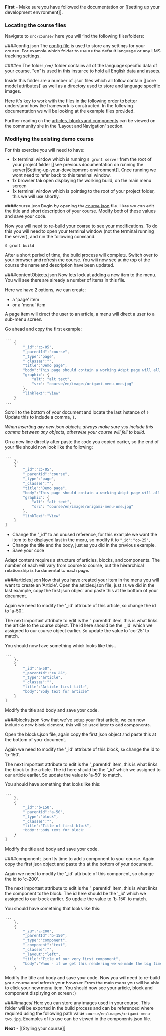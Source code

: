 **First** - Make sure you have followed the documentation on [[setting up your development environment]].

### Locating the course files
Navigate to ```src/course/``` here you will find the following files/folders:

####config.json
The [config file](Configure-your-project-with-config.json) is used to store any settings for your course. For example which folder to use as the default language or any LMS tracking settings.

####en
The folder ```/en/``` folder contains all of the language specific data of your course. "en" is used in this instance to hold all English data and assets.

Inside this folder are a number of .json files which all follow contain [[core model attributes]] as well as a directory used to store and language specific images.

Here it's key to work with the files in the following order to better understand how the framework is constructed. In the following documentation we will be looking at the example files provided.

Further reading on the [articles, blocks and components](https://community.adaptlearning.org/mod/page/view.php?id=20) can be viewed on the community site in the 'Layout and Navigation' section.

### Modifying the existing demo course
For this exercise you will need to have:
* 1x terminal window which is running ``$ grunt server`` from the root of your project folder [[see previous documentation on running the server|Setting-up-your-development-environment]]. Once running we wont need to refer back to this terminal window.
* 1x browser tab open displaying the working build, on the main menu screen
* 1x terminal window which is pointing to the root of your project folder, this we will use shortly.

####course.json
Begin by opening the [course.json](Content-starts-with-course.json) file. Here we can edit the title and short description of your course.
Modify both of these values and save your code.

Now you will need to re-build your course to see your modifications. To do this you will need to open your terminal window (not the terminal running the server), and run the following command.

``$ grunt build``

After a short period of time, the build process will complete. Switch over to your browser and refresh the course. You will now see at the top of the course the name and description have been updated.


####contentObjects.json
Now lets look at adding a new item to the menu. You will see there are already a number of items in this file.

Here we have 2 options, we can create:
* a 'page' item
* or a 'menu' item

A page item will direct the user to an article, a menu will direct a user to a sub-menu screen.

Go ahead and copy the first example:

```js
...
    {
        "_id":"co-05",
        "_parentId":"course",
        "_type":"page",
        "_classes":"",
        "title":"Demo page",
        "body":"This page should contain a working Adapt page will all core bundled components and plugins working.",
        "graphic": {
            "alt": "alt text",
            "src": "course/en/images/origami-menu-one.jpg"
        },
        "linkText":"View"
    }
...
```

Scroll to the bottom of your document and locate the last instance of ````}````
Update this to include a comma, ````},````

_When inserting any new json objects, always make sure you include this comma between any objects, otherwise your course will fail to build._

On a new line directly after paste the code you copied earlier, so the end of your file should now look like the following:

```js
...
    },
    {
        "_id":"co-05",
        "_parentId":"course",
        "_type":"page",
        "_classes":"",
        "title":"Demo page",
        "body":"This page should contain a working Adapt page will all core bundled components and plugins working.",
        "graphic": {
            "alt": "alt text",
            "src": "course/en/images/origami-menu-one.jpg"
        },
        "linkText":"View"
    }
]
```

* Change the "_id" to an unused reference, for this example we want the item to be displayed last in the menu, so modify it to ```"_id":"co-25",```
* Change the title and the body, just as you did in the previous example.
* Save your code

Adapt content requires a structure of articles, blocks, and components. The number of each will vary from course to course, but the hierarchical relationship is fundamental to each page.

####articles.json
Now that you have created your item in the menu you will want to create an 'Article'. Open the articles.json file, just as we did in the last example, copy the first json object and paste this at the bottom of your document.

Again we need to modify the '_id' attribute of this article, so change the id to 'a-50'.

The next important attribute to edit is the '_parentId' item, this is what links the article to the course object. The id here should be the '_id' which we assigned to our course object earlier. So update the value to 'co-25' to match.

You should now have something which looks like this..

```js
...
    },
    {
        "_id":"a-50",
        "_parentId":"co-25",
        "_type":"article",
        "_classes":"",
        "title":"Article first title",
        "body":"Body text for article"
    }
]
```

Modify the title and body and save your code.

####blocks.json
Now that we've setup your first article, we can now include a new block element, this will be used later to add components.

Open the blocks.json file, again copy the first json object and paste this at the bottom of your document.

Again we need to modify the '_id' attribute of this block, so change the id to 'b-150'.

The next important attribute to edit is the '_parentId' item, this is what links the block to the article. The id here should be the '_id' which we assigned to our article earlier. So update the value to 'a-50' to match.

You should have something that looks like this:

```js
...
    },
    {
        "_id":"b-150",
        "_parentId":"a-50",
        "_type":"block",
        "_classes":"",
        "title":"Title of first block",
        "body":"Body text for block"
    }
]
```

Modify the title and body and save your code.

####components.json
Its time to add a component to your course. Again copy the first json object and paste this at the bottom of your document.

Again we need to modify the '_id' attribute of this component, so change the id to 'c-200'.

The next important attribute to edit is the '_parentId' item, this is what links the component to the block. The id here should be the '_id' which we assigned to our block earlier. So update the value to 'b-150' to match.

You should have something that looks like this:

```js
...
    },
    {
        "_id":"c-200",
        "_parentId":"b-150",
        "_type":"component",
        "_component":"text",
        "_classes":"",
        "_layout":"left",
        "title":"Title of our very first component",
        "body":"Whoo - if we get this rendering we've made the big time"
    }
```

Modify the title and body and save your code. Now you will need to re-build your course and refresh your browser. From the main menu you will be able to click your new menu item. You should now see your article, block and component displaying on screen :)


####images/
Here you can store any images used in your course. This folder will be exported in the build process and can be referenced where required using the following path value ```course/en/images/origami-menu-two.jpg```. Examples of its use can be viewed in the components.json file.


**Next** - [[Styling your course]]